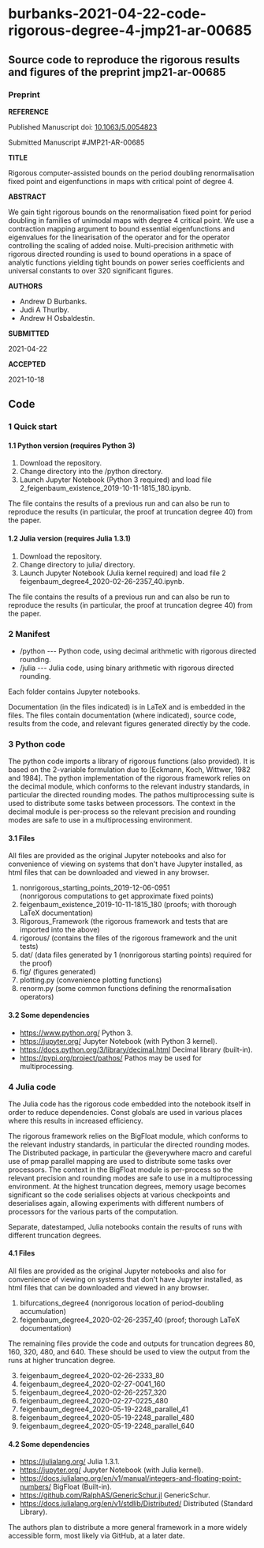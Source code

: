 # burbanks-2021-04-22-code-rigorous-degree-4-jmp21-ar-00685

## Source code to reproduce the rigorous results and figures of the preprint jmp21-ar-00685

### Preprint

**REFERENCE**

Published Manuscript doi: <a href="https://doi.org/10.1063/5.0054823">10.1063/5.0054823</a>

Submitted Manuscript #JMP21-AR-00685

**TITLE**

Rigorous computer-assisted bounds on the period doubling renormalisation fixed point and eigenfunctions in maps with critical point of degree 4.

**ABSTRACT**

We gain tight rigorous bounds on the renormalisation fixed point for period doubling in families of unimodal maps with degree 4 critical point. We use a contraction mapping argument to bound essential eigenfunctions and eigenvalues for the linearisation of the operator and for the operator controlling the scaling of added noise. Multi-precision arithmetic with rigorous directed rounding is used to bound operations in a space of analytic functions yielding tight bounds on power series coefficients and universal constants to over 320 significant figures. 

**AUTHORS**

* Andrew D Burbanks.
* Judi A Thurlby.
* Andrew H Osbaldestin.

**SUBMITTED**

2021-04-22

**ACCEPTED**

2021-10-18

## Code

### 1 Quick start

#### 1.1 Python version (requires Python 3)

1. Download the repository.
2. Change directory into the /python directory.
3. Launch Jupyter Notebook (Python 3 required) and load file 2_feigenbaum_existence_2019-10-11-1815_180.ipynb.

The file contains the results of a previous run and can also be run to reproduce the results (in particular, the proof at truncation degree 40) from the paper.

#### 1.2 Julia version (requires Julia 1.3.1)

1. Download the repository.
2. Change directory to julia/ directory.
3. Launch Jupyter Notebook (Julia kernel required) and load file 2 feigenbaum_degree4_2020-02-26-2357_40.ipynb.

The file contains the results of a previous run and can also be run to reproduce the results (in particular, the proof at truncation degree 40) from the paper.

### 2 Manifest

* /python --- Python code, using decimal arithmetic with rigorous directed rounding.
* /julia --- Julia code, using binary arithmetic with rigorous directed rounding.

Each folder contains Jupyter notebooks.

Documentation (in the files indicated) is in LaTeX and is embedded in the files. The files contain documentation (where indicated), source code, results from the code, and relevant figures generated directly by the code.

### 3 Python code

The python code imports a library of rigorous functions (also provided).  It is based on the 2-variable formulation due to [Eckmann, Koch, Wittwer, 1982 and 1984]. The python implementation of the rigorous framework relies on the decimal module, which conforms to the relevant industry standards, in particular the directed rounding modes. The pathos multiprocessing suite is used to distribute some tasks between processors. The context in the decimal module is per-process so the relevant precision and rounding modes are safe to use in a multiprocessing environment.

#### 3.1 Files

All files are provided as the original Jupyter notebooks and also for convenience of viewing on systems that don't have Jupyter installed, as html files that can be downloaded and viewed in any browser.

1. nonrigorous_starting_points_2019-12-06-0951 (nonrigorous computations to get approximate fixed points)
2. feigenbaum_existence_2019-10-11-1815_180 (proofs; with thorough LaTeX documentation)
3. Rigorous_Framework (the rigorous framework and tests that are imported into the above)
4. rigorous/ (contains the files of the rigorous framework and the unit tests)
5. dat/ (data files generated by 1 (nonrigorous starting points) required for the proof)
6. fig/ (figures generated)
7. plotting.py (convenience plotting functions)
8. renorm.py (some common functions defining the renormalisation operators)

#### 3.2 Some dependencies

* https://www.python.org/ Python 3.
* https://jupyter.org/ Jupyter Notebook (with Python 3 kernel).
* https://docs.python.org/3/library/decimal.html Decimal library (built-in).
* https://pypi.org/project/pathos/ Pathos may be used for multiprocessing.

### 4 Julia code

The Julia code has the rigorous code embedded into the notebook itself in order to reduce dependencies. Const globals are used in various places where this results in increased efficiency.

The rigorous framework relies on the BigFloat module, which conforms to the relevant industry standards, in particular the directed rounding modes. The Distributed package, in particular the @everywhere macro and careful use of pmap parallel mapping are used to distribute some tasks over processors. The context in the BigFloat module is per-process so the relevant precision and rounding modes are safe to use in a multiprocessing environment. At the highest truncation degrees, memory usage becomes significant so the code serialises objects at various checkpoints and deserialises again, allowing experiments with different numbers of processors for the various parts of the computation.

Separate, datestamped, Julia notebooks contain the results of runs with different truncation degrees.

#### 4.1 Files

All files are provided as the original Jupyter notebooks and also for convenience of viewing on systems that don't have Jupyter installed, as html files that can be downloaded and viewed in any browser.

1. bifurcations_degree4 (nonrigorous location of period-doubling accumulation)
2. feigenbaum_degree4_2020-02-26-2357_40 (proof; thorough LaTeX documentation)

The remaining files provide the code and outputs for truncation degrees 80, 160, 320, 480, and 640. These should be used to view the output from the runs at higher truncation degree.

3. feigenbaum_degree4_2020-02-26-2333_80
4. feigenbaum_degree4_2020-02-27-0041_160
5. feigenbaum_degree4_2020-02-26-2257_320
6. feigenbaum_degree4_2020-02-27-0225_480
7. feigenbaum_degree4_2020-05-19-2248_parallel_41
8. feigenbaum_degree4_2020-05-19-2248_parallel_480
9. feigenbaum_degree4_2020-05-19-2248_parallel_640

#### 4.2 Some dependencies

* https://julialang.org/ Julia 1.3.1.
* https://jupyter.org/ Jupyter Notebook (with Julia kernel).
* https://docs.julialang.org/en/v1/manual/integers-and-floating-point-numbers/ BigFloat (Built-in).
* https://github.com/RalphAS/GenericSchur.jl GenericSchur.
* https://docs.julialang.org/en/v1/stdlib/Distributed/ Distributed (Standard Library).

The authors plan to distribute a more general framework in a more widely accessible form, most likely via GitHub, at a later date.
